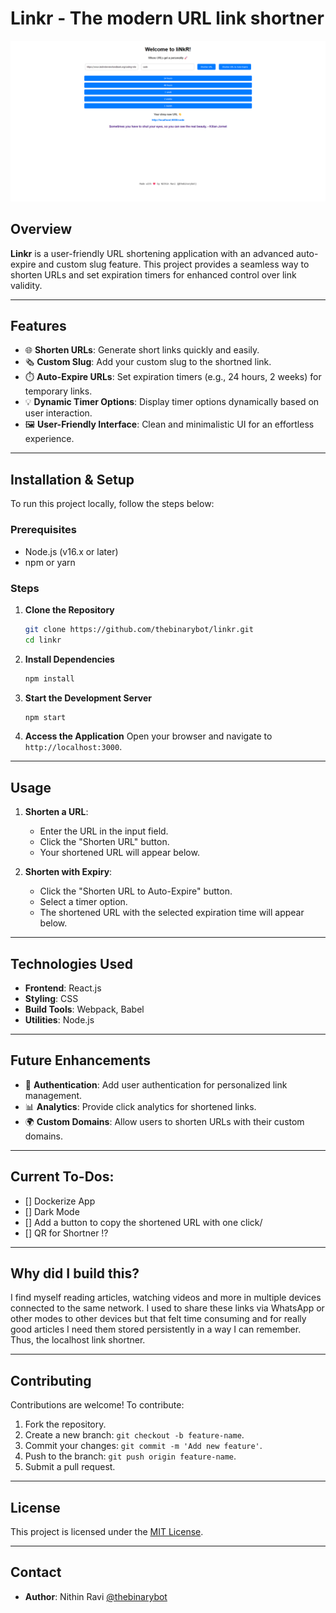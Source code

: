 # Linkr - The modern URL link shortner

![Linkr Main Screenshot](linkrmain.png)

## Overview

**Linkr** is a user-friendly URL shortening application with an advanced auto-expire and custom slug feature. This project provides a seamless way to shorten URLs and set expiration timers for enhanced control over link validity. 

---

## Features

- 🌐 **Shorten URLs**: Generate short links quickly and easily.
- 🗞️ **Custom Slug**: Add your custom slug to the shortned link.
- ⏱️ **Auto-Expire URLs**: Set expiration timers (e.g., 24 hours, 2 weeks) for temporary links.
- 💡 **Dynamic Timer Options**: Display timer options dynamically based on user interaction.
- 🖼️ **User-Friendly Interface**: Clean and minimalistic UI for an effortless experience.

---

## Installation & Setup

To run this project locally, follow the steps below:

### Prerequisites
- Node.js (v16.x or later)
- npm or yarn

### Steps
1. **Clone the Repository**
   ```bash
   git clone https://github.com/thebinarybot/linkr.git
   cd linkr
   ```

2. **Install Dependencies**
   ```bash
   npm install
   ```

3. **Start the Development Server**
   ```bash
   npm start
   ```

4. **Access the Application**
   Open your browser and navigate to `http://localhost:3000`.

---

## Usage

1. **Shorten a URL**:
   - Enter the URL in the input field.
   - Click the "Shorten URL" button.
   - Your shortened URL will appear below.

2. **Shorten with Expiry**:
   - Click the "Shorten URL to Auto-Expire" button.
   - Select a timer option.
   - The shortened URL with the selected expiration time will appear below.

---

## Technologies Used

- **Frontend**: React.js
- **Styling**: CSS
- **Build Tools**: Webpack, Babel
- **Utilities**: Node.js

---

## Future Enhancements

- 🔐 **Authentication**: Add user authentication for personalized link management.
- 📊 **Analytics**: Provide click analytics for shortened links.
- 🌍 **Custom Domains**: Allow users to shorten URLs with their custom domains.

---

## Current To-Dos:

- [] Dockerize App
- [] Dark Mode
- [] Add a button to copy the shortened URL with one click/
- [] QR for Shortner !?

---

## Why did I build this?

I find myself reading articles, watching videos and more in multiple devices connected to the same network. I used to share these links via WhatsApp or other modes to other devices but that felt time consuming and for really good articles I need them stored persistently in a way I can remember. Thus, the localhost link shortner. 

---

## Contributing

Contributions are welcome! To contribute:

1. Fork the repository.
2. Create a new branch: `git checkout -b feature-name`.
3. Commit your changes: `git commit -m 'Add new feature'`.
4. Push to the branch: `git push origin feature-name`.
5. Submit a pull request.

---

## License

This project is licensed under the [MIT License](./LICENSE).

---

## Contact

- **Author**: Nithin Ravi [@thebinarybot](https://github.com/thebinarybot)
